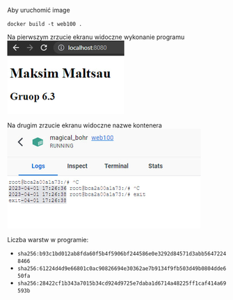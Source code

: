 Aby uruchomić image

`docker build -t web100 .`

Na pierwszym zrzucie ekranu widoczne wykonanie programu  
![num1](/screenshots/1.jpg)  


Na drugim zrzucie ekranu widoczne nazwe kontenera   
![num1](/screenshots/2.jpg)  
   


Liczba warstw w programie:
*   `sha256:b93c1bd012ab8fda60f5b4f5906bf244586e0e3292d84571d3abb56472248466`
*   `sha256:61224d4d9e66801c0ac90826694e30362ae7b9134f9fb503d49b0804dde650fa`
*   `sha256:28422cf1b343a7015b34cd924d9725e7daba1d6714a48225ff1caf414a69593b`
